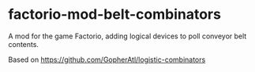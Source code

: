 # factorio-mod-belt-combinators
A mod for the game Factorio, adding logical devices to poll conveyor belt contents.

Based on https://github.com/GopherAtl/logistic-combinators